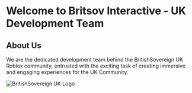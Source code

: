 # Welcome to Britsov Interactive - UK Development Team

## About Us

We are the dedicated development team behind the BritishSovereign UK Roblox community, entrusted with the exciting task of creating immersive and engaging experiences for the UK Community.

![BritishSovereign UK Logo](https://avatars.githubusercontent.com/u/116653422?s=400&u=d1b99ffdb117d15f84c975b67565b791689caee2&v=4)
